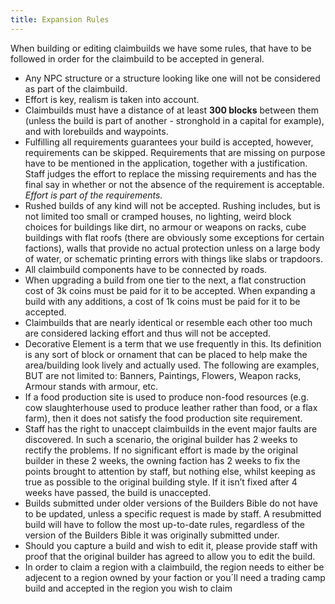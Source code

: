 ```yaml
---
title: Expansion Rules
---
```


When building or editing claimbuilds we have some rules, that have to be followed in order for the claimbuild to be accepted in general.
- Any NPC structure or a structure looking like one will not be considered as part of the claimbuild.
- Effort is key, realism is taken into account.
- Claimbuilds must have a distance of at least **300 blocks** between them (unless the build is part of another - stronghold in a capital for example), and with lorebuilds and waypoints.
- Fulfilling all requirements guarantees your build is accepted, however, requirements can be skipped. Requirements that are missing on purpose have to be mentioned in the application, together with a justification. Staff judges the effort to replace the missing requirements and has the final say in whether or not the absence of the requirement is acceptable. *Effort is part of the requirements.*
- Rushed builds of any kind will not be accepted. Rushing includes, but is not limited too small or cramped houses, no lighting, weird block choices for buildings like dirt, no armour or weapons on racks, cube buildings with flat roofs (there are obviously some exceptions for certain factions), walls that provide no actual protection unless on a large body of water, or schematic printing errors with things like slabs or trapdoors.
- All claimbuild components have to be connected by roads.
- When upgrading a build from one tier to the next, a flat construction cost of 3k coins must be paid for it to be accepted. When expanding a build with any additions, a cost of 1k coins must be paid for it to be accepted.
- Claimbuilds that are nearly identical or resemble each other too much are considered lacking effort and thus will not be accepted.
- Decorative Element is a term that we use frequently in this. Its definition is any sort of block or ornament that can be placed to help make the area/building look lively and actually used. The following are examples, BUT are not limited to: Banners, Paintings, Flowers, Weapon racks, Armour stands with armour, etc.
- If a food production site is used to produce non-food resources (e.g. cow slaughterhouse used to produce leather rather than food, or a flax farm), then it does not satisfy the food production site requirement.
- Staff has the right to unaccept claimbuilds in the event major faults are discovered. In such a scenario, the original builder has 2 weeks to rectify the problems. If no significant effort is made by the original builder in these 2 weeks, the owning faction has 2 weeks to fix the points brought to attention by staff, but nothing else, whilst keeping as true as possible to the original building style. If it isn’t fixed after 4 weeks have passed, the build is unaccepted.
- Builds submitted under older versions of the Builders Bible do not have to be updated, unless a specific request is made by staff. A resubmitted build will have to follow the most up-to-date rules, regardless of the version of the Builders Bible it was originally submitted under.
- Should you capture a build and wish to edit it, please provide staff with proof that the original builder has agreed to allow you to edit the build.
- In order to claim a region with a claimbuild, the region needs to either be adjecent to a region owned by your faction or you´ll need a trading camp build and accepted in the region you wish to claim

